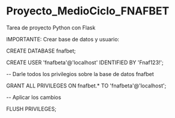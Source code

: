 # Proyecto_MedioCiclo_FNAFBET
Tarea de proyecto Python con Flask


IMPORTANTE:
Crear base de datos y usuario:

CREATE DATABASE fnafbet;

CREATE USER 'fnafbeta'@'localhost' IDENTIFIED BY 'Fnaf123!';

-- Darle todos los privilegios sobre la base de datos fnafbet

GRANT ALL PRIVILEGES ON fnafbet.* TO 'fnafbeta'@'localhost';

-- Aplicar los cambios

FLUSH PRIVILEGES;
